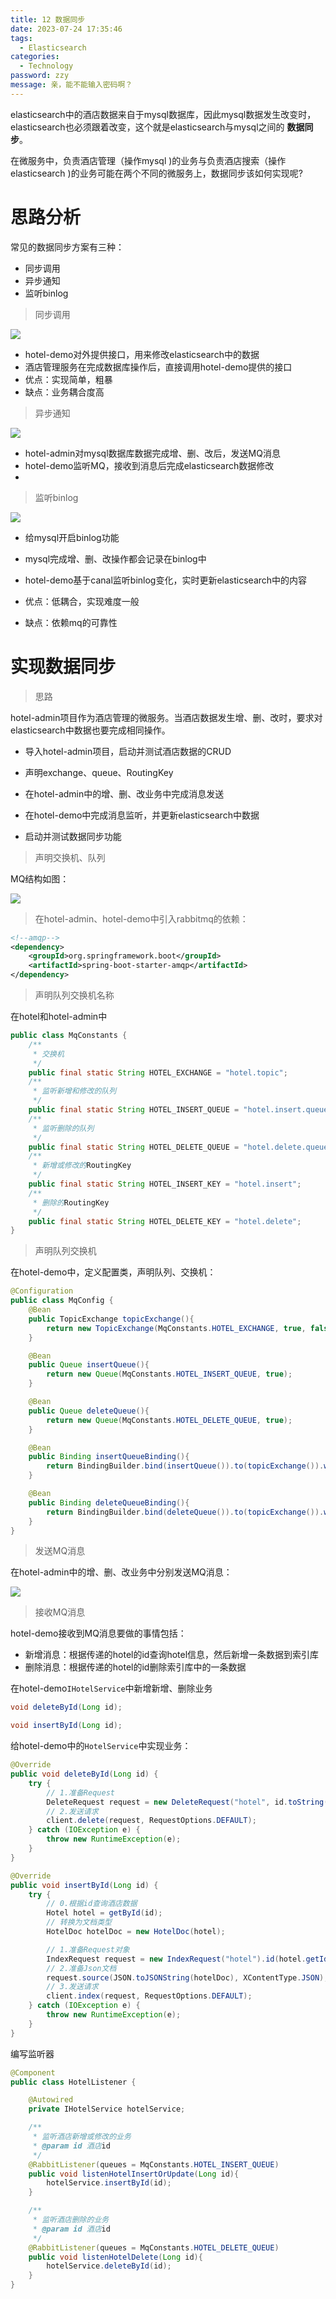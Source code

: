 ```yaml
---
title: 12 数据同步
date: 2023-07-24 17:35:46
tags: 
  - Elasticsearch
categories: 
  - Technology
password: zzy   
message: 亲，能不能输入密码啊？
---
```


elasticsearch中的酒店数据来自于mysql数据库，因此mysql数据发生改变时，elasticsearch也必须跟着改变，这个就是elasticsearch与mysql之间的 **数据同步**。

在微服务中，负责酒店管理（操作mysql )的业务与负责酒店搜索（操作elasticsearch )的业务可能在两个不同的微服务上，数据同步该如何实现呢?

# 思路分析

常见的数据同步方案有三种：

- 同步调用
- 异步通知
- 监听binlog

> 同步调用

![](https://cyan-images.oss-cn-shanghai.aliyuncs.com/images/04-es-20230706-82.png)

- hotel-demo对外提供接口，用来修改elasticsearch中的数据
- 酒店管理服务在完成数据库操作后，直接调用hotel-demo提供的接口
- 优点：实现简单，粗暴
- 缺点：业务耦合度高

> 异步通知

![](https://cyan-images.oss-cn-shanghai.aliyuncs.com/images/04-es-20230706-83.png)



- hotel-admin对mysql数据库数据完成增、删、改后，发送MQ消息
- hotel-demo监听MQ，接收到消息后完成elasticsearch数据修改
- 

> 监听binlog

![](https://cyan-images.oss-cn-shanghai.aliyuncs.com/images/04-es-20230706-84.png)

- 给mysql开启binlog功能
- mysql完成增、删、改操作都会记录在binlog中
- hotel-demo基于canal监听binlog变化，实时更新elasticsearch中的内容

- 优点：低耦合，实现难度一般
- 缺点：依赖mq的可靠性

# 实现数据同步

> 思路

hotel-admin项目作为酒店管理的微服务。当酒店数据发生增、删、改时，要求对elasticsearch中数据也要完成相同操作。

- 导入hotel-admin项目，启动并测试酒店数据的CRUD

- 声明exchange、queue、RoutingKey

- 在hotel-admin中的增、删、改业务中完成消息发送

- 在hotel-demo中完成消息监听，并更新elasticsearch中数据

- 启动并测试数据同步功能

> 声明交换机、队列

MQ结构如图：

![](https://cyan-images.oss-cn-shanghai.aliyuncs.com/images/04-es-20230706-85.png)



> 在hotel-admin、hotel-demo中引入rabbitmq的依赖：

```xml
<!--amqp-->
<dependency>
    <groupId>org.springframework.boot</groupId>
    <artifactId>spring-boot-starter-amqp</artifactId>
</dependency>
```



> 声明队列交换机名称

在hotel和hotel-admin中

```java
public class MqConstants {
    /**
     * 交换机
     */
    public final static String HOTEL_EXCHANGE = "hotel.topic";
    /**
     * 监听新增和修改的队列
     */
    public final static String HOTEL_INSERT_QUEUE = "hotel.insert.queue";
    /**
     * 监听删除的队列
     */
    public final static String HOTEL_DELETE_QUEUE = "hotel.delete.queue";
    /**
     * 新增或修改的RoutingKey
     */
    public final static String HOTEL_INSERT_KEY = "hotel.insert";
    /**
     * 删除的RoutingKey
     */
    public final static String HOTEL_DELETE_KEY = "hotel.delete";
}
```



> 声明队列交换机

在hotel-demo中，定义配置类，声明队列、交换机：

```java
@Configuration
public class MqConfig {
    @Bean
    public TopicExchange topicExchange(){
        return new TopicExchange(MqConstants.HOTEL_EXCHANGE, true, false);
    }

    @Bean
    public Queue insertQueue(){
        return new Queue(MqConstants.HOTEL_INSERT_QUEUE, true);
    }

    @Bean
    public Queue deleteQueue(){
        return new Queue(MqConstants.HOTEL_DELETE_QUEUE, true);
    }

    @Bean
    public Binding insertQueueBinding(){
        return BindingBuilder.bind(insertQueue()).to(topicExchange()).with(MqConstants.HOTEL_INSERT_KEY);
    }

    @Bean
    public Binding deleteQueueBinding(){
        return BindingBuilder.bind(deleteQueue()).to(topicExchange()).with(MqConstants.HOTEL_DELETE_KEY);
    }
}
```

> 发送MQ消息

在hotel-admin中的增、删、改业务中分别发送MQ消息：

![](https://cyan-images.oss-cn-shanghai.aliyuncs.com/images/04-es-20230706-86.png)

> 接收MQ消息

hotel-demo接收到MQ消息要做的事情包括：

- 新增消息：根据传递的hotel的id查询hotel信息，然后新增一条数据到索引库
- 删除消息：根据传递的hotel的id删除索引库中的一条数据



在hotel-demo`IHotelService`中新增新增、删除业务

```java
void deleteById(Long id);

void insertById(Long id);
```

给hotel-demo中的`HotelService`中实现业务：

```java
@Override
public void deleteById(Long id) {
    try {
        // 1.准备Request
        DeleteRequest request = new DeleteRequest("hotel", id.toString());
        // 2.发送请求
        client.delete(request, RequestOptions.DEFAULT);
    } catch (IOException e) {
        throw new RuntimeException(e);
    }
}

@Override
public void insertById(Long id) {
    try {
        // 0.根据id查询酒店数据
        Hotel hotel = getById(id);
        // 转换为文档类型
        HotelDoc hotelDoc = new HotelDoc(hotel);

        // 1.准备Request对象
        IndexRequest request = new IndexRequest("hotel").id(hotel.getId().toString());
        // 2.准备Json文档
        request.source(JSON.toJSONString(hotelDoc), XContentType.JSON);
        // 3.发送请求
        client.index(request, RequestOptions.DEFAULT);
    } catch (IOException e) {
        throw new RuntimeException(e);
    }
}
```

编写监听器

```java
@Component
public class HotelListener {

    @Autowired
    private IHotelService hotelService;

    /**
     * 监听酒店新增或修改的业务
     * @param id 酒店id
     */
    @RabbitListener(queues = MqConstants.HOTEL_INSERT_QUEUE)
    public void listenHotelInsertOrUpdate(Long id){
        hotelService.insertById(id);
    }

    /**
     * 监听酒店删除的业务
     * @param id 酒店id
     */
    @RabbitListener(queues = MqConstants.HOTEL_DELETE_QUEUE)
    public void listenHotelDelete(Long id){
        hotelService.deleteById(id);
    }
}
```



